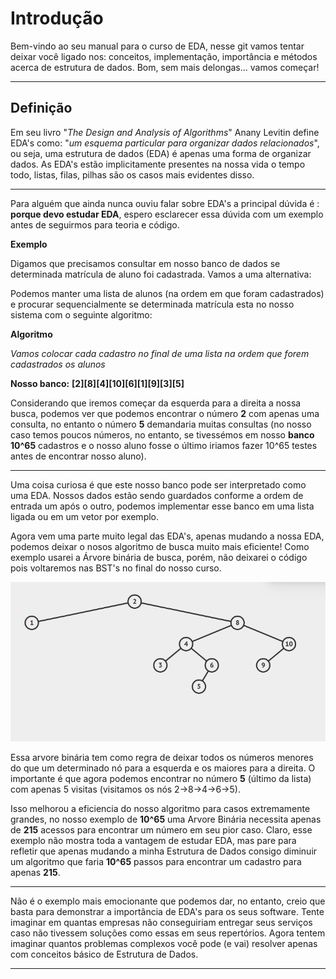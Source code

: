 # Introdução

Bem-vindo ao seu manual para o curso de EDA, nesse git vamos tentar deixar você ligado nos: conceitos, implementação, importância e métodos acerca de estrutura de dados. Bom, sem mais delongas... vamos começar!

***
## Definição

  Em seu livro "*The Design and Analysis of Algorithms*"  Anany Levitin define EDA's como: "*um esquema particular para organizar dados relacionados*", ou seja, uma estrutura de dados (EDA) é apenas uma forma de organizar dados. As EDA's estão implicitamente presentes na nossa vida o tempo todo, listas, filas, pilhas são os casos mais evidentes disso.
  ___

  Para alguém que ainda nunca ouviu falar sobre EDA's a principal dúvida é : **porque devo estudar EDA**, espero esclarecer essa dúvida com um exemplo antes de seguirmos para teoria e código.

  **Exemplo**

  Digamos que precisamos consultar em nosso banco de dados se determinada matrícula de aluno foi cadastrada. Vamos a uma alternativa:



  Podemos manter uma lista de alunos (na ordem em que foram cadastrados) e procurar sequencialmente se determinada matrícula esta no nosso sistema com o seguinte algoritmo:

**Algoritmo**

*Vamos colocar cada cadastro no final de uma lista na ordem que forem cadastrados os alunos*

**Nosso banco:**
  **[2][8][4][10][6][1][9][3][5]**

  Considerando que iremos começar da esquerda para a direita a nossa busca, podemos ver que podemos encontrar o número **2** com apenas uma consulta, no entanto o número **5** demandaria muitas consultas (no nosso caso temos poucos números, no entanto, se tivessémos em nosso **banco 10^65** cadastros e o nosso aluno fosse o último iriamos fazer 10^65 testes antes de encontrar nosso aluno).

___

Uma coisa curiosa é que este nosso banco pode ser interpretado como uma EDA. Nossos dados estão sendo guardados conforme a ordem de entrada um após o outro, podemos implementar esse banco em uma lista ligada ou em um vetor por exemplo.

Agora vem uma parte muito legal das EDA's, apenas mudando a nossa EDA, podemos deixar o nosos algoritmo de busca muito mais eficiente! Como exemplo usarei a Árvore binária de busca, porém, não deixarei o código pois voltaremos nas BST's no final do nosso curso.

![Arvore Binária de Busca (imagem criada em http://visualgo.net/)](bst_example.png)

Essa arvore binária tem como regra de deixar todos os números menores do que um determinado nó para a esquerda e os maiores para a direita. O importante é que agora podemos encontrar no número **5** (último da lista) com apenas 5 visitas (visitamos os nós 2->8->4->6->5).

Isso melhorou a  eficiencia do nosso algoritmo para casos extremamente grandes, no nosso exemplo de **10^65** uma Arvore Binária necessita apenas de **215** acessos para encontrar um número em seu pior caso. Claro, esse exemplo não mostra toda a vantagem de estudar EDA, mas pare para refletir que apenas mudando a minha Estrutura de Dados consigo diminuir um algoritmo que faria **10^65** passos para encontrar um cadastro para apenas **215**.

___

Não é o exemplo mais emocionante que podemos dar, no entanto, creio que basta para demonstrar a importância de EDA's para os seus software. Tente imaginar em quantas empresas não conseguiriam entregar seus serviços caso não tivessem soluções como essas em seus repertórios. Agora tentem imaginar quantos problemas complexos você pode (e vai) resolver apenas com conceitos básico de Estrutura de Dados.

___
